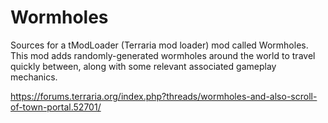 # Wormholes

Sources for a tModLoader (Terraria mod loader) mod called Wormholes. This mod adds randomly-generated wormholes around the world to travel quickly between, along with some relevant associated gameplay mechanics.

https://forums.terraria.org/index.php?threads/wormholes-and-also-scroll-of-town-portal.52701/
